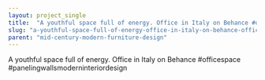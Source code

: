 ```yaml
---
layout: project_single
title:  "A youthful space full of energy. Office in Italy on Behance #officespace #panelingwallsmoderninteriordesign"
slug: "a-youthful-space-full-of-energy-office-in-italy-on-behance-officespace-panelingwallsmoderninteriordesign"
parent: "mid-century-modern-furniture-design"
---
```

A youthful space full of energy. Office in Italy on Behance #officespace #panelingwallsmoderninteriordesign
